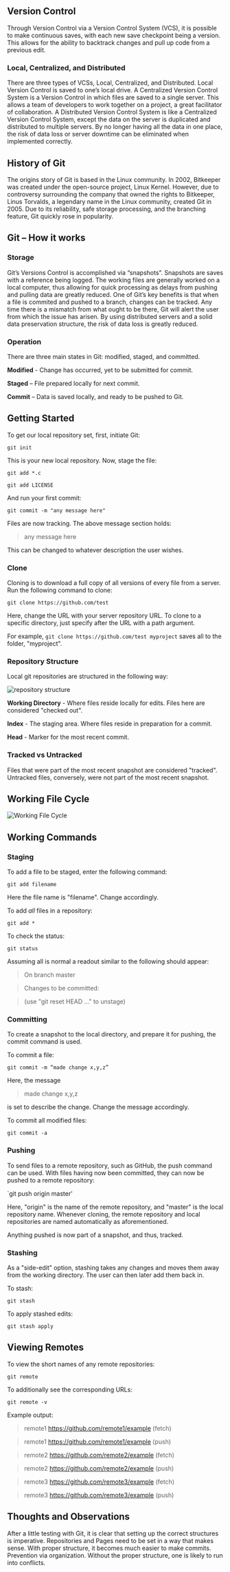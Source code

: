 ## Version Control

Through Version Control via a Version Control System (VCS), it is possible to make continuous saves, with each new save checkpoint being a version. This allows for the ability to backtrack changes and pull up code from a previous edit.

### Local, Centralized, and Distributed

There are three types of VCSs, Local, Centralized, and Distributed. Local Version Control is saved to one’s local drive. A Centralized Version Control System is a Version Control in which files are saved to a single server. This allows a team of developers to work together on a project, a great facilitator of collaboration. A Distributed Version Control System is like a Centralized Version Control System, except the data on the server is duplicated and distributed to multiple servers. By no longer having all the data in one place, the risk of data loss or server downtime can be eliminated when implemented correctly.

## History of Git

The origins story of Git is based in the Linux community. In 2002, Bitkeeper was created under the open-source project, Linux Kernel. However, due to controversy surrounding the company that owned the rights to Bitkeeper, Linus Torvalds, a legendary name in the Linux community, created Git in 2005. Due to its reliability, safe storage processing, and the branching feature, Git quickly rose in popularity.

## Git – How it works

### Storage
Git’s Versions Control is accomplished via “snapshots”. Snapshots are saves with a reference being logged. The working files are generally worked on a local computer, thus allowing for quick processing as delays from pushing and pulling data are greatly reduced. One of Git’s key benefits is that when a file is commited and pushed to a branch, changes can be tracked. Any time there is a mismatch from what ought to be there, Git will alert the user from which the issue has arisen. By using distributed servers and a solid data preservation structure, the risk of data loss is greatly reduced.

### Operation

There are three main states in Git: modified, staged, and committed.

**Modified** - Change has occurred, yet to be submitted for commit.

**Staged** – File prepared locally for next commit.

**Commit** – Data is saved locally, and ready to be pushed to Git.


## Getting Started

To get our local repository set, first, initiate Git:

`git init`

This is your new local repository. Now, stage the file:

`git add *.c`

`git add LICENSE`

And run your first commit:

`git commit -m "any message here"`

Files are now tracking. The above message section holds:

>any message here

This can be changed to whatever description the user wishes. 

### Clone

Cloning is to download a full copy of all versions of every file from a server. Run the following command to clone:

`git clone https://github.com/test`

Here, change the URL with your server repository URL.
To clone to a specific directory, just specify after the URL with a path argument. 

For example, `git clone https://github.com/test
myproject` saves all to the folder, "myproject".

### Repository Structure

Local git repositories are structured in the following way:

![repository structure](https://raw.githubusercontent.com/Bradley-Hower/reading-notes/98559598cc8a02260ec0fddd82c6609241d329e5/repository_structure.png)

**Working Directory** - Where files reside locally for edits. Files here are considered "checked out".

**Index** - The staging area. Where files reside in preparation for a commit. 

**Head** - Marker for the most recent commit.

### Tracked vs Untracked

Files that were part of the most recent snapshot are considered "tracked". Untracked files, conversely, were not part of the most recent snapshot.

## Working File Cycle

![Working File Cycle](https://raw.githubusercontent.com/Bradley-Hower/reading-notes/main/working-file-cycle.png)

## Working Commands

### Staging

To add a file to be staged, enter the following command:

`git add filename`

Here the file name is "filename". Change accordingly.

To add *all* files in a repository:

`git add *`

To check the status:

`git status`

Assuming all is normal a readout similar to the following should appear:

>On branch master

>Changes to be committed:

>(use "git reset HEAD ..." to unstage)

### Committing

To create a snapshot to the local directory, and prepare it for pushing, the commit command is used. 

To commit a file:

`git commit -m “made change x,y,z”`

Here, the message 

>made change x,y,z

 is set to describe the change. Change the message accordingly. 

To commit all modified files:

`git commit -a`

### Pushing

To send files to a remote repository, such as GitHub, the push command can be used. With files having now been committed, they can now be pushed to a remote repository:

`git push origin master'

Here, "origin" is the name of the remote repository, and "master" is the local repository name. Whenever cloning, the remote repository and local repositories are named automatically as aforementioned.

Anything pushed is now part of a snapshot, and thus, tracked.

### Stashing

As a "side-edit" option, stashing takes any changes and moves them away from the working directory. The user can then later add them back in.

To stash:

`git stash`

To apply stashed edits:

`git stash apply`

## Viewing Remotes

To view the short names of any remote repositories:

`git remote`

To additionally see the corresponding URLs:

`git remote -v`

Example output:

>remote1 https://github.com/remote1/example (fetch)

>remote1 https://github.com/remote1/example (push)

>remote2 https://github.com/remote2/example (fetch)

>remote2 https://github.com/remote2/example (push)

>remote3 https://github.com/remote3/example (fetch)

>remote3 https://github.com/remote3/example (push)

## Thoughts and Observations

After a little testing with Git, it is clear that setting up the correct structures is imperative. Repositories and Pages need to be set in a way that makes sense. With proper structure, it becomes much easier to make commits. Prevention via organization. Without the proper structure, one is likely to run into conflicts.
